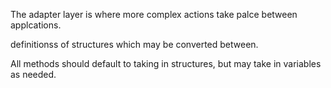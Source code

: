 The adapter layer is where more complex actions take palce between applcations.

definitionss of structures which may be converted between. 

All methods should default to taking in structures, but may take in variables as needed. 